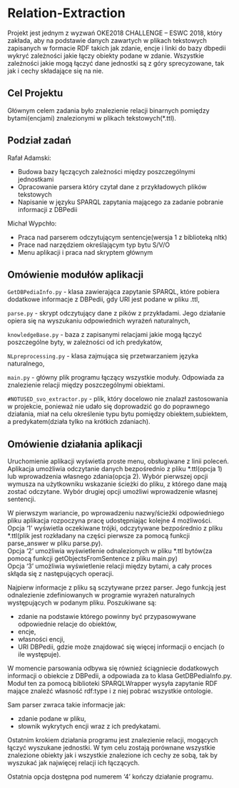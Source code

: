 # Relation-Extraction
Projekt jest jednym z wyzwań OKE2018 CHALLENGE – ESWC 2018, który zakłada, aby
na podstawie danych zawartych w plikach tekstowych zapisanych w formacie RDF takich jak zdanie, encje i linki do bazy dbpedii wykryć zależności jakie łączy obiekty podane w zdanie. Wszystkie zależności jakie mogą łączyć dane jednostki są z góry sprecyzowane, tak jak i cechy składające się na nie.


## Cel Projektu
Głównym celem zadania było znalezienie relacji binarnych pomiędzy bytami(encjami) znalezionymi w plikach tekstowych(*.ttl).


## Podział zadań
Rafał Adamski:
- Budowa bazy łączących zależności między poszczególnymi jednostkami
- Opracowanie parsera który czytał dane z przykładowych plików tekstowych
- Napisanie w języku SPARQL zapytania mającego za zadanie pobranie informacji z DBPedii

Michał Wypchło:
- Praca nad parserem odczytującym sentencje(wersja 1 z biblioteką nltk)
- Prace nad narzędziem określającym typ bytu S/V/O
- Menu aplikacji i praca nad skryptem głównym


## Omówienie modułów aplikacji
`GetDBPediaInfo.py` - klasa zawierająca zapytanie SPARQL, które pobiera dodatkowe informacje z DBPedii, gdy URI jest podane w pliku .ttl,

`parse.py` - skrypt odczytujący dane z pików z przykładami. Jego działanie opiera się na wyszukaniu odpowiednich wyrażeń naturalnych,

`knowledgeBase.py` - baza z zapisanymi relacjami jakie mogą łączyć poszczególne byty, w zależności od ich predykatów,

`NLpreprocessing.py` - klasa zajmująca się przetwarzaniem języka naturalnego,

`main.py` - główny plik programu łączący wszystkie moduły. Odpowiada za znalezienie relacji między poszczególnymi obiektami.

`#NOTUSED_svo_extractor.py` - plik, który docelowo nie znalazł zastosowania w projekcie, ponieważ nie udało się doprowadzić go do poprawnego działania, miał na celu określenie typu bytu pomiędzy obiektem,subiektem, a predykatem(działa tylko na krótkich zdaniach).


## Omówienie działania aplikacji
Uruchomienie aplikacji wyświetla proste menu, obsługiwane z linii poleceń.
Aplikacja umożliwia odczytanie danych bezpośrednio z pliku *.ttl(opcja 1) lub wprowadzenia własnego zdania(opcja 2).
Wybór pierwszej opcji wymusza na użytkowniku wskazanie ścieżki do pliku, z którego dane mają zostać odczytane.
Wybór drugiej opcji umożliwi wprowadzenie własnej sentencji. 

W pierwszym wariancie, po wprowadzeniu nazwy/ścieżki odpowiedniego pliku aplikacja rozpoczyna pracę udostępniając kolejne 4 możliwości.  
Opcja ‘1’ wyświetla oczekiwane trójki, odczytywane bezpośrednio z pliku *.ttl(plik jest rozkładany na części pierwsze za pomocą funkcji parse_answer w pliku parse.py).  
Opcja ‘2’ umożliwia wyświetlenie odnalezionych w pliku *.ttl bytów(za pomocą funkcji getObjectsFromSentence z pliku main.py)  
Opcja ‘3’ umożliwia wyświetlenie relacji między bytami, a cały proces skłąda się z następujących operacji.


Najpierw informacje z pliku są sczytywane przez parser. Jego funkcją jest odnalezienie zdefiniowanych w programie wyrażeń naturalnych występujących w podanym pliku. Poszukiwane są:
- zdanie na podstawie którego powinny być przypasowywane odpowiednie relacje do obiektów,
- encje,
- własności encji,
- URI DBPedii, gdzie może znajdować się więcej informacji o encjach (o ile występuje).

W momencie parsowania odbywa się również ściągniecie dodatkowych informacji o obiekcie z DBPedii, a odpowiada za to klasa GetDBPediaInfo.py. Moduł ten za pomocą biblioteki SPARQLWrapper wysyła zapytanie RDF mające znaleźć własność rdf:type i z niej pobrać wszystkie ontologie.

Sam parser zwraca takie informacje jak:
- zdanie podane w pliku,
- słownik wykrytych encji wraz z ich predykatami.

Ostatnim krokiem działania programu jest znalezienie relacji, mogących łączyć wyszukane jednostki. W tym celu zostają porównane wszystkie znalezione obiekty jak i wszystkie znalezione ich cechy ze sobą, tak by wyszukać jak najwięcej relacji ich łączących.

Ostatnia opcja dostępna pod numerem ‘4’ kończy działanie programu.


